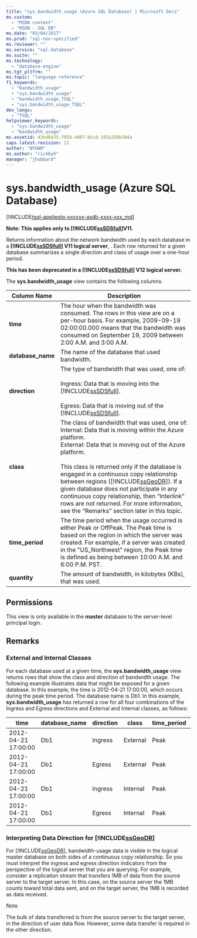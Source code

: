 ```yaml
---
title: "sys.bandwidth_usage (Azure SQL Database) | Microsoft Docs"
ms.custom: 
  - "MSDN content"
  - "MSDN - SQL DB"
ms.date: "03/04/2017"
ms.prod: "sql-non-specified"
ms.reviewer: ""
ms.service: "sql-database"
ms.suite: ""
ms.technology: 
  - "database-engine"
ms.tgt_pltfrm: ""
ms.topic: "language-reference"
f1_keywords: 
  - "bandwidth_usage"
  - "sys.bandwidth_usage"
  - "bandwidth_usage_TSQL"
  - "sys.bandwidth_usage_TSQL"
dev_langs: 
  - "TSQL"
helpviewer_keywords: 
  - "sys.bandwidth_usage"
  - "bandwidth_usage"
ms.assetid: 43ed8435-f059-4907-b5c0-193a258b394a
caps.latest.revision: 21
author: "BYHAM"
ms.author: "rickbyh"
manager: "jhubbard"
---
```

# sys.bandwidth_usage (Azure SQL Database)
[!INCLUDE[tsql-appliesto-xxxxxx-asdb-xxxx-xxx_md](../../includes/tsql-appliesto-xxxxxx-asdb-xxxx-xxx-md.md)]

  **Note: This applies only to [!INCLUDE[ssSDSfull](../../includes/sssdsfull-md.md)]V11.**  
  
 Returns information about the network bandwidth used by each database in a **[!INCLUDE[ssSDSfull](../../includes/sssdsfull-md.md)] V11 logical server**, . Each row returned for a given database summarizes a single direction and class of usage over a one-hour period.  
  
 **This has been deprecated in a [!INCLUDE[ssSDSfull](../../includes/sssdsfull-md.md)] V12 logical server.**  
  
 The **sys.bandwidth_usage** view contains the following columns.  
  
|Column Name|Description|  
|-----------------|-----------------|  
|**time**|The hour when the bandwidth was consumed. The rows in this view are on a per-hour basis. For example, 2009-09-19 02:00:00.000 means that the bandwidth was consumed on September 19, 2009 between 2:00 A.M. and 3:00 A.M.|  
|**database_name**|The name of the database that used bandwidth.|  
|**direction**|The type of bandwidth that was used, one of:<br /><br /> Ingress: Data that is moving into the [!INCLUDE[ssSDSfull](../../includes/sssdsfull-md.md)].<br /><br /> Egress: Data that is moving out of the [!INCLUDE[ssSDSfull](../../includes/sssdsfull-md.md)].|  
|**class**|The class of bandwidth that was used, one of:<br />Internal: Data that is moving within the Azure platform.<br />External: Data that is moving out of the Azure platform.<br /><br /> This class is returned only if the database is engaged in a continuous copy relationship between regions ([!INCLUDE[ssGeoDR](../../includes/ssgeodr-md.md)]). If a given database does not participate in any continuous copy relationship, then “Interlink” rows are not returned. For more information, see the “Remarks" section later in this topic.|  
|**time_period**|The time period when the usage occurred is either Peak or OffPeak. The Peak time is based on the region in which the server was created. For example, if a server was created in the "US_Northwest" region, the Peak time is defined as being between 10:00 A.M. and 6:00 P.M. PST.|  
|**quantity**|The amount of bandwidth, in kilobytes (KBs), that was used.|  
  
## Permissions  
 This view is only available in the **master** database to the server-level principal login.  
  
## Remarks  
  
### External and Internal Classes  
 For each database used at a given time, the **sys.bandwidth_usage** view returns rows that show the class and direction of bandwidth usage. The following example illustrates data that might be exposed for a given database. In this example, the time is 2012-04-21 17:00:00, which occurs during the peak time period. The database name is Db1. In this example, **sys.bandwidth_usage** has returned a row for all four combinations of the Ingress and Egress directions and External and Internal classes, as follows:  
  
|time|database_name|direction|class|time_period|quantity|  
|----------|--------------------|---------------|-----------|------------------|--------------|  
|2012-04-21 17:00:00|Db1|Ingress|External|Peak|66|  
|2012-04-21 17:00:00|Db1|Egress|External|Peak|741|  
|2012-04-21 17:00:00|Db1|Ingress|Internal|Peak|1052|  
|2012-04-21 17:00:00|Db1|Egress|Internal|Peak|3525|  
  
### Interpreting Data Direction for [!INCLUDE[ssGeoDR](../../includes/ssgeodr-md.md)]  
 For [!INCLUDE[ssGeoDR](../../includes/ssgeodr-md.md)], bandwidth-usage data is visible in the logical master database on both sides of a continuous copy relationship. So you must interpret the ingress and egress direction indicators from the perspective of the logical server that you are querying. For example, consider a replication stream that transfers 1MB of data from the source server to the target server. In this case, on the source server the 1MB counts toward total data sent, and on the target server, the 1MB is recorded as data received.  
  
> [!NOTE]  
>  The bulk of data transferred is from the source server to the target server, in the direction of user data flow. However, some data transfer is required in the other direction.  
  
  